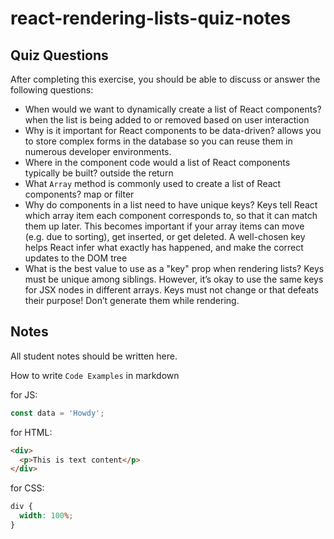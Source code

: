 # react-rendering-lists-quiz-notes

## Quiz Questions

After completing this exercise, you should be able to discuss or answer the following questions:

- When would we want to dynamically create a list of React components?
  when the list is being added to or removed based on user interaction
- Why is it important for React components to be data-driven?
  allows you to store complex forms in the database so you can reuse them in numerous developer environments.
- Where in the component code would a list of React components typically be built?
  outside the return
- What `Array` method is commonly used to create a list of React components?
  map or filter
- Why do components in a list need to have unique keys?
  Keys tell React which array item each component corresponds to, so that it can match them up later. This becomes important if your array items can move (e.g. due to sorting), get inserted, or get deleted. A well-chosen key helps React infer what exactly has happened, and make the correct updates to the DOM tree
- What is the best value to use as a "key" prop when rendering lists?
  Keys must be unique among siblings. However, it’s okay to use the same keys for JSX nodes in different arrays.
  Keys must not change or that defeats their purpose! Don’t generate them while rendering.

## Notes

All student notes should be written here.

How to write `Code Examples` in markdown

for JS:

```javascript
const data = 'Howdy';
```

for HTML:

```html
<div>
  <p>This is text content</p>
</div>
```

for CSS:

```css
div {
  width: 100%;
}
```
